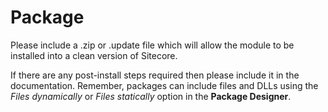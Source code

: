 # Package
Please include a .zip or .update file which will allow the module to be installed into a clean version of Sitecore.

If there are any post-install steps required then please include it in the documentation. Remember, packages can include files and DLLs using the *Files dynamically* or *Files statically* option in the **Package Designer**.

